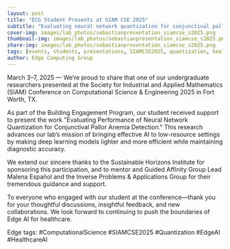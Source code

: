 ```yaml
---
layout: post
title: "ECG Student Presents at SIAM CSE 2025"
subtitle: "Evaluating neural network quantization for conjunctival pallor anemia detection"
cover-img: images/lab_photos/sebastianpresentation_siamcse_s2025.png
thumbnail-img: images/lab_photos/sebastianpresentation_siamcse_s2025.png
share-img: images/lab_photos/sebastianpresentation_siamcse_s2025.png
tags: [events, students, presentations, SIAMCSE2025, quantization, healthcare]
author: Edge Computing Group
---
```


March 3–7, 2025 — We’re proud to share that one of our undergraduate researchers presented at the Society for Industrial and Applied Mathematics (SIAM) Conference on Computational Science & Engineering 2025 in Fort Worth, TX.

As part of the Building Engagement Program, our student received support to present the work "Evaluating Performance of Neural Network Quantization for Conjunctival Pallor Anemia Detection." This research advances our lab’s mission of bringing effective AI to low-resource settings by making deep learning models lighter and more efficient while maintaining diagnostic accuracy.

We extend our sincere thanks to the Sustainable Horizons Institute for sponsoring this participation, and to mentor and Guided Affinity Group Lead Malena Español and the Inverse Problems & Applications Group for their tremendous guidance and support.

To everyone who engaged with our student at the conference—thank you for your thoughtful discussions, insightful feedback, and new collaborations. We look forward to continuing to push the boundaries of Edge AI for healthcare.

Edge tags: #ComputationalScience #SIAMCSE2025 #Quantization #EdgeAI #HealthcareAI



